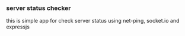 ### server status checker

this is simple app for check server status using net-ping, socket.io and expressjs
